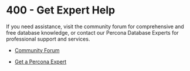 # 400 - Get Expert Help

If you need assistance, visit the community forum for comprehensive and free database knowledge, or contact our Percona Database Experts for professional support and services. 

- [Community Forum](https://forums.percona.com/)  
 
- [Get a Percona Expert](https://www.percona.com/about/contact)